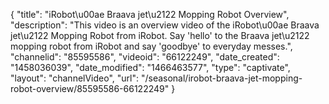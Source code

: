 {
    "title": "iRobot\u00ae Braava jet\u2122 Mopping Robot Overview",
    "description": "This video is an overview video of the iRobot\u00ae Braava jet\u2122 Mopping Robot from iRobot. Say 'hello' to the Braava jet\u2122 mopping robot from iRobot and say 'goodbye' to everyday messes.",
    "channelid": "85595586",
    "videoid": "66122249",
    "date_created": "1458036039",
    "date_modified": "1466463577",
    "type": "captivate",
    "layout": "channelVideo",
    "url": "\/seasonal\/irobot-braava-jet-mopping-robot-overview\/85595586-66122249"
}